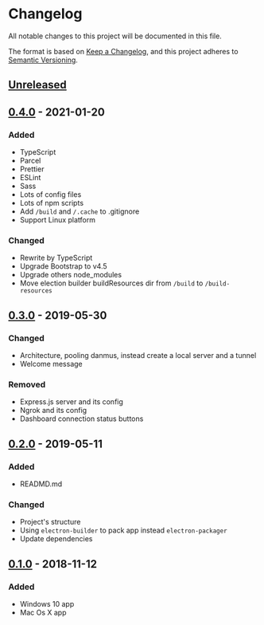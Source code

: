 # Changelog

All notable changes to this project will be documented in this file.

The format is based on [Keep a Changelog](https://keepachangelog.com/en/1.0.0/),
and this project adheres to [Semantic Versioning](https://semver.org/spec/v2.0.0.html).

## [Unreleased]

## [0.4.0] - 2021-01-20

### Added

- TypeScript
- Parcel
- Prettier
- ESLint
- Sass
- Lots of config files
- Lots of npm scripts
- Add `/build` and `/.cache` to .gitignore
- Support Linux platform

### Changed

- Rewrite by TypeScript
- Upgrade Bootstrap to v4.5
- Upgrade others node_modules
- Move election builder buildResources dir from `/build` to `/build-resources`

## [0.3.0] - 2019-05-30

### Changed

- Architecture, pooling danmus, instead create a local server and a tunnel
- Welcome message

### Removed

- Express.js server and its config
- Ngrok and its config
- Dashboard connection status buttons

## [0.2.0] - 2019-05-11

### Added

- READMD.md

### Changed

- Project's structure
- Using `electron-builder` to pack app instead `electron-packager`
- Update dependencies

## [0.1.0] - 2018-11-12

### Added

- Windows 10 app
- Mac Os X app

[unreleased]: https://github.com/danmu-classroom/danmu-classroom-screen/compare/v0.4.0...HEAD
[0.4.0]: https://github.com/danmu-classroom/danmu-classroom-screen/compare/v0.3.0...v0.4.0
[0.3.0]: https://github.com/danmu-classroom/danmu-classroom-screen/compare/v0.2.0...v0.3.0
[0.2.0]: https://github.com/danmu-classroom/danmu-classroom-screen/compare/v0.1.0...v0.2.0
[0.1.0]: https://github.com/danmu-classroom/danmu-classroom-screen/releases/tag/v0.1.0
